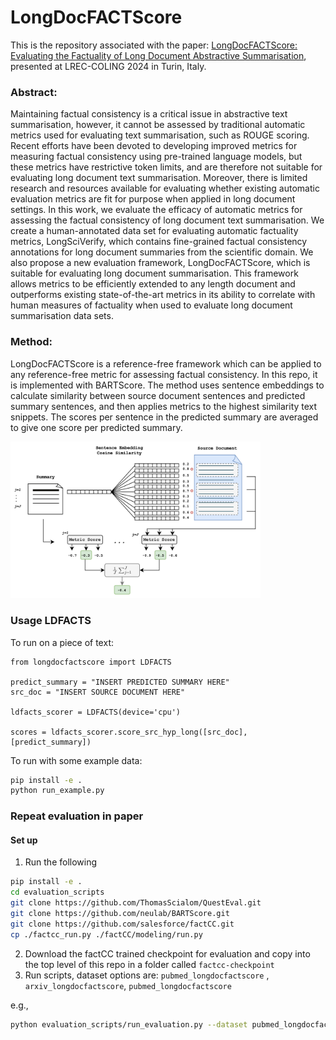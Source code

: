 # LongDocFACTScore

This is the repository associated with the paper: [LongDocFACTScore: Evaluating the Factuality of Long Document Abstractive Summarisation](https://aclanthology.org/2024.lrec-main.941/), presented at LREC-COLING 2024 in Turin, Italy. 


### Abstract:

Maintaining factual consistency is a critical issue in abstractive text summarisation, however, it cannot be assessed by traditional automatic metrics used for evaluating text summarisation, such as ROUGE scoring. Recent efforts have been devoted to developing improved metrics for measuring factual consistency using pre-trained language models, but these metrics have restrictive token limits, and are therefore not suitable for evaluating long document text summarisation. Moreover, there is limited research and resources available for evaluating whether existing automatic evaluation metrics are fit for purpose when applied in long document settings. In this work, we evaluate the efficacy of automatic metrics for assessing the factual consistency of long document text summarisation. We create a human-annotated data set for evaluating automatic factuality metrics, LongSciVerify, which contains fine-grained factual consistency annotations for long document summaries from the scientific domain. We also propose a new evaluation framework, LongDocFACTScore, which is suitable for evaluating long document summarisation. This framework allows metrics to be efficiently extended to any length document and outperforms existing state-of-the-art metrics in its ability to correlate with human measures of factuality when used to evaluate long document summarisation data sets.

### Method:

LongDocFACTScore is a reference-free framework which can be applied to any reference-free metric for assessing factual consistency. In this repo, it is implemented with BARTScore. The method uses sentence embeddings to calculate similarity between source document sentences and predicted summary sentences, and then applies metrics to the highest similarity text snippets. The scores per sentence in the predicted summary are averaged to give one score per predicted summary. 

<img src="ldfacts.png" width="400">



### Usage LDFACTS

To run on a piece of text:
```
from longdocfactscore import LDFACTS

predict_summary = "INSERT PREDICTED SUMMARY HERE"
src_doc = "INSERT SOURCE DOCUMENT HERE"

ldfacts_scorer = LDFACTS(device='cpu')

scores = ldfacts_scorer.score_src_hyp_long([src_doc],[predict_summary])
```

To run with some example data:
```bash
pip install -e . 
python run_example.py
```



### Repeat evaluation in paper

#### Set up 

1. Run the following
```bash
pip install -e .
cd evaluation_scripts
git clone https://github.com/ThomasScialom/QuestEval.git
git clone https://github.com/neulab/BARTScore.git
git clone https://github.com/salesforce/factCC.git 
cp ./factcc_run.py ./factCC/modeling/run.py
```
2. Download the factCC trained checkpoint for evaluation and copy into the top level of this repo in a folder called `factcc-checkpoint`
3. Run scripts, dataset options are: `pubmed_longdocfactscore` , `arxiv_longdocfactscore`, `pubmed_longdocfactscore` 

e.g., 

```bash 
python evaluation_scripts/run_evaluation.py --dataset pubmed_longdocfactscore
```


